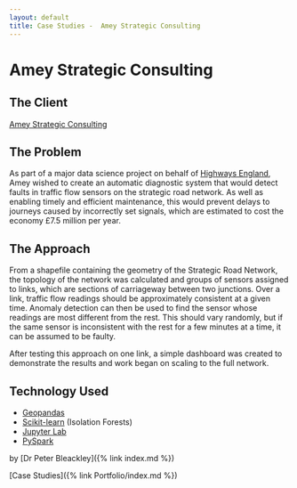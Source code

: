 ```yaml
---
layout: default
title: Case Studies -  Amey Strategic Consulting
---
```


# Amey Strategic Consulting


## The Client

[Amey Strategic Consulting](https://www.amey.co.uk/amey-consulting/services/strategic-consulting/)

## The Problem

As part of a major data science project on behalf of [Highways England](https://highwaysengland.co.uk/), Amey wished to create an automatic diagnostic system that would detect faults in traffic flow sensors on the strategic road network. As well as enabling timely and efficient maintenance, this would prevent delays to journeys caused by incorrectly set signals, which are estimated to cost the economy £7.5 million per year.

## The Approach

From a shapefile containing the geometry of the Strategic Road Network, the topology of the network was calculated and groups of sensors assigned to links, which are sections of carriageway between two junctions. Over a link, traffic flow readings should be approximately consistent at a given time. Anomaly detection can then be used to find the sensor whose readings are most different from the rest. This should vary randomly, but if the same sensor is inconsistent with the rest for a few minutes at a time, it can be assumed to be faulty.

After testing this approach on one link, a simple dashboard was created to demonstrate the results and work began on scaling to the full network.

## Technology Used

* [Geopandas](https://geopandas.org/)
* [Scikit-learn](https://scikit-learn.org/stable/) (Isolation Forests)
* [Jupyter Lab](https://jupyter.org/)
* [PySpark](https://spark.apache.org/docs/latest/api/python/)

by [Dr Peter Bleackley]({% link index.md %})

[Case Studies]({% link Portfolio/index.md %})
